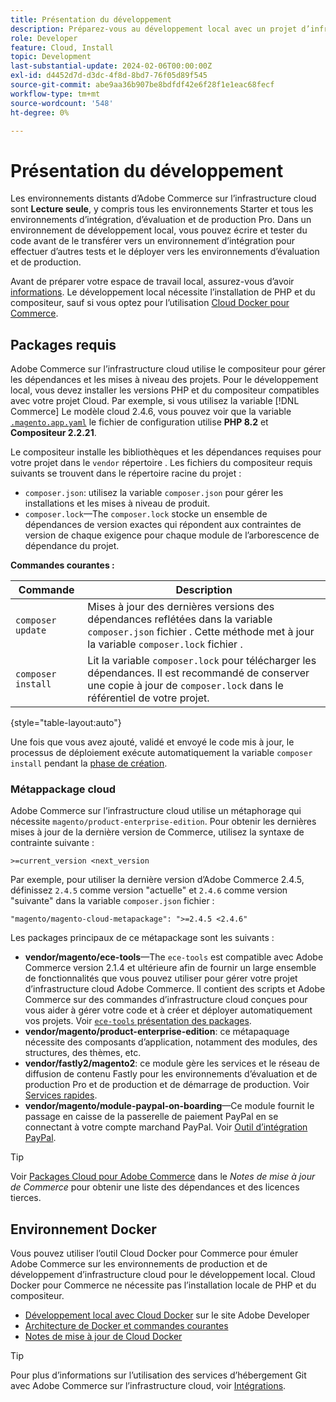 ```yaml
---
title: Présentation du développement
description: Préparez-vous au développement local avec un projet d’infrastructure cloud Adobe Commerce.
role: Developer
feature: Cloud, Install
topic: Development
last-substantial-update: 2024-02-06T00:00:00Z
exl-id: d4452d7d-d3dc-4f8d-8bd7-76f05d89f545
source-git-commit: abe9aa36b907be8bdfdf42e6f28f1e1eac68fecf
workflow-type: tm+mt
source-wordcount: '548'
ht-degree: 0%

---
```


# Présentation du développement

Les environnements distants d’Adobe Commerce sur l’infrastructure cloud sont **Lecture seule**, y compris tous les environnements Starter et tous les environnements d’intégration, d’évaluation et de production Pro. Dans un environnement de développement local, vous pouvez écrire et tester du code avant de le transférer vers un environnement d’intégration pour effectuer d’autres tests et le déployer vers les environnements d’évaluation et de production.

Avant de préparer votre espace de travail local, assurez-vous d’avoir [informations](../../get-started/prepare-workspace.md). Le développement local nécessite l’installation de PHP et du compositeur, sauf si vous optez pour l’utilisation [Cloud Docker pour Commerce](#docker-environment).

## Packages requis

Adobe Commerce sur l’infrastructure cloud utilise le compositeur pour gérer les dépendances et les mises à niveau des projets. Pour le développement local, vous devez installer les versions PHP et du compositeur compatibles avec votre projet Cloud. Par exemple, si vous utilisez la variable [!DNL Commerce] Le modèle cloud 2.4.6, vous pouvez voir que la variable [`.magento.app.yaml`](https://github.com/magento/magento-cloud/blob/2.4.6/.magento.app.yaml) le fichier de configuration utilise **PHP 8.2** et **Compositeur 2.2.21**.

Le compositeur installe les bibliothèques et les dépendances requises pour votre projet dans le `vendor` répertoire . Les fichiers du compositeur requis suivants se trouvent dans le répertoire racine du projet :

- `composer.json`: utilisez la variable `composer.json` pour gérer les installations et les mises à niveau de produit.
- `composer.lock`—The `composer.lock` stocke un ensemble de dépendances de version exactes qui répondent aux contraintes de version de chaque exigence pour chaque module de l’arborescence de dépendance du projet.

**Commandes courantes :**

| Commande | Description |
|--------------------|----------------------------------------------------------------------------------------------------------------------------------------------------------|
| `composer update` | Mises à jour des dernières versions des dépendances reflétées dans la variable `composer.json` fichier . Cette méthode met à jour la variable `composer.lock` fichier . |
| `composer install` | Lit la variable `composer.lock` pour télécharger les dépendances. Il est recommandé de conserver une copie à jour de `composer.lock` dans le référentiel de votre projet. |

{style="table-layout:auto"}

Une fois que vous avez ajouté, validé et envoyé le code mis à jour, le processus de déploiement exécute automatiquement la variable `composer install` pendant la [phase de création](../deploy/process.md#build-phase-build-phase).

### Métappackage cloud

Adobe Commerce sur l’infrastructure cloud utilise un métaphorage qui nécessite `magento/product-enterprise-edition`. Pour obtenir les dernières mises à jour de la dernière version de Commerce, utilisez la syntaxe de contrainte suivante :

```text
>=current_version <next_version
```

Par exemple, pour utiliser la dernière version d’Adobe Commerce 2.4.5, définissez `2.4.5` comme version &quot;actuelle&quot; et `2.4.6` comme version &quot;suivante&quot; dans la variable `composer.json` fichier :

```text
"magento/magento-cloud-metapackage": ">=2.4.5 <2.4.6"
```

Les packages principaux de ce métapackage sont les suivants :

- **vendor/magento/ece-tools**—The `ece-tools` est compatible avec Adobe Commerce version 2.1.4 et ultérieure afin de fournir un large ensemble de fonctionnalités que vous pouvez utiliser pour gérer votre projet d’infrastructure cloud Adobe Commerce. Il contient des scripts et Adobe Commerce sur des commandes d’infrastructure cloud conçues pour vous aider à gérer votre code et à créer et déployer automatiquement vos projets. Voir [`ece-tools` présentation des packages](../dev-tools/package-overview.md).
- **vendor/magento/product-enterprise-edition**: ce métapaquage nécessite des composants d’application, notamment des modules, des structures, des thèmes, etc.
- **vendor/fastly2/magento2**: ce module gère les services et le réseau de diffusion de contenu Fastly pour les environnements d’évaluation et de production Pro et de production et de démarrage de production. Voir [Services rapides](/help/cloud-guide/cdn/fastly.md#fastly-cdn-module-for-magento-2).
- **vendor/magento/module-paypal-on-boarding**—Ce module fournit le passage en caisse de la passerelle de paiement PayPal en se connectant à votre compte marchand PayPal. Voir [Outil d’intégration PayPal](../store/paypal.md).

>[!TIP]
>
>Voir [Packages Cloud pour Adobe Commerce](/help/cloud-guide/release-notes/cloud-packages.md) dans le _Notes de mise à jour de Commerce_ pour obtenir une liste des dépendances et des licences tierces.

## Environnement Docker

Vous pouvez utiliser l’outil Cloud Docker pour Commerce pour émuler Adobe Commerce sur les environnements de production et de développement d’infrastructure cloud pour le développement local. Cloud Docker pour Commerce ne nécessite pas l’installation locale de PHP et du compositeur.

- [Développement local avec Cloud Docker](https://developer.adobe.com/commerce/cloud-tools/docker/setup/) sur le site Adobe Developer
- [Architecture de Docker et commandes courantes](../dev-tools/cloud-docker.md)
- [Notes de mise à jour de Cloud Docker](../release-notes/cloud-docker.md)

>[!TIP]
>
>Pour plus d’informations sur l’utilisation des services d’hébergement Git avec Adobe Commerce sur l’infrastructure cloud, voir [Intégrations](../integrations/overview.md).
